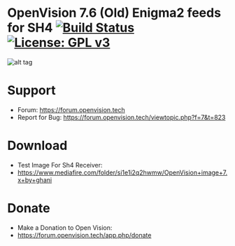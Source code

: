 OpenVision 7.6 (Old) Enigma2 feeds for SH4
[![Build Status](https://travis-ci.org/OpenVisionE2/openvision-development-platform.svg?branch=develop)](https://travis-ci.org/OpenVisionE2/openvision-development-platform) [![License: GPL v3](https://img.shields.io/badge/License-GPLv3-blue.svg)](https://www.gnu.org/licenses/gpl-3.0)
=====================================
![alt tag](https://raw.github.com/OpenVisionE2/openvision-development-platform/develop/meta-openvision/recipes-openvision/bootlogo/openvision-bootlogo/bootlogo.jpg)



# Support
* Forum: https://forum.openvision.tech
* Report for Bug: https://forum.openvision.tech/viewtopic.php?f=7&t=823


# Download
* Test Image For Sh4 Receiver:
* https://www.mediafire.com/folder/si1e1i2q2hwmw/OpenVision+image+7.x+by+ghani


# Donate
* Make a Donation to Open Vision:
* https://forum.openvision.tech/app.php/donate


